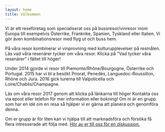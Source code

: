 ```yaml
---
layout: home
title: Välkommen
---
```

Vi är ett reseföretag som specialiserat oss på bussresor/vinresor inom Europa till exempelvis Österrike, Frankrike, Spanien, Tyskland eller Italien. Vi gör även kombinationsresor med flyg ut och buss hem.

På våra resor kombinerar vi vinprovning med kulturupplevelser på resmålen. Läs vad våra resenärer tycker om våra resor. Klicka på "Vad tycker våra resenärer" i fältet till höger!

Under 2014 gjorde vi resor till Piemonte/Rhône/Bourgogne, Österrike och Portugal. 2015 har vi bl a besökt Priorat, Penedès, Languedoc-Roussillon, Rhône och Jura. 2016 gick turerna till Valpolicella och Loire/Chablis/Champagne.

Läs om våra resor  2017 genom att klicka på länkarna till höger Kontakta oss via epost eller telefon för mer information eller bokning!
Om ni är en grupp som har en idé om en resa så hjälper vi er gärna att planera och genomföra denna.

Om er grupp är för liten kan vi hjälpa till att marknadsföra och försöka få flera intresserade att följa med.
[Hör av er till oss för en diskussion.](mailto:munkres@munkres.se)
